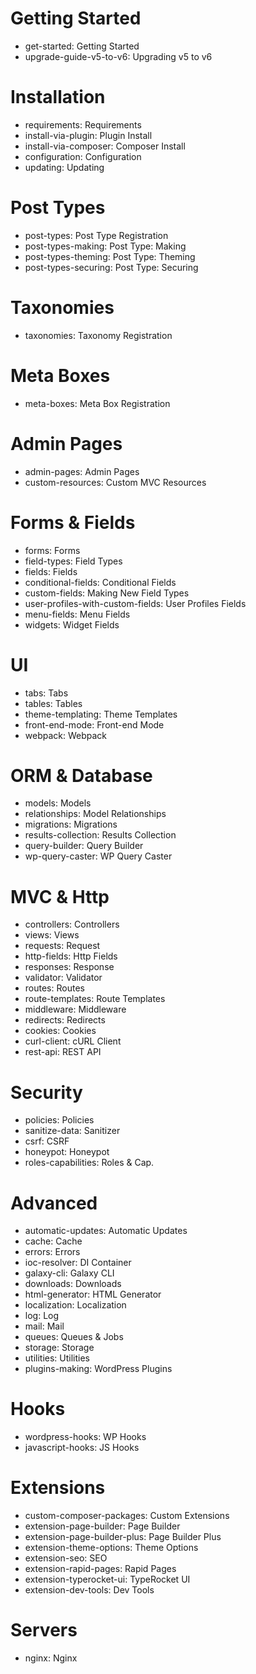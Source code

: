 # Getting Started
- get-started: Getting Started
- upgrade-guide-v5-to-v6: Upgrading v5 to v6
# Installation
- requirements: Requirements
- install-via-plugin: Plugin Install
- install-via-composer: Composer Install
- configuration: Configuration
- updating: Updating
# Post Types
- post-types: Post Type Registration
- post-types-making: Post Type: Making
- post-types-theming: Post Type: Theming
- post-types-securing: Post Type: Securing
# Taxonomies
- taxonomies: Taxonomy Registration
# Meta Boxes
- meta-boxes: Meta Box Registration
# Admin Pages
- admin-pages: Admin Pages
- custom-resources: Custom MVC Resources
# Forms & Fields
- forms: Forms
- field-types: Field Types
- fields: Fields
- conditional-fields: Conditional Fields
- custom-fields: Making New Field Types
- user-profiles-with-custom-fields: User Profiles Fields
- menu-fields: Menu Fields
- widgets: Widget Fields
# UI
- tabs: Tabs
- tables: Tables
- theme-templating: Theme Templates
- front-end-mode: Front-end Mode
- webpack: Webpack
# ORM & Database
- models: Models
- relationships: Model Relationships
- migrations: Migrations
- results-collection: Results Collection
- query-builder: Query Builder
- wp-query-caster: WP Query Caster
# MVC & Http
- controllers: Controllers
- views: Views
- requests: Request
- http-fields: Http Fields
- responses: Response
- validator: Validator
- routes: Routes
- route-templates: Route Templates
- middleware: Middleware
- redirects: Redirects
- cookies: Cookies
- curl-client: cURL Client
- rest-api: REST API
# Security
- policies: Policies
- sanitize-data: Sanitizer
- csrf: CSRF
- honeypot: Honeypot
- roles-capabilities: Roles & Cap.
# Advanced
- automatic-updates: Automatic Updates
- cache: Cache
- errors: Errors
- ioc-resolver: DI Container
- galaxy-cli: Galaxy CLI
- downloads: Downloads
- html-generator: HTML Generator
- localization: Localization
- log: Log
- mail: Mail
- queues: Queues & Jobs
- storage: Storage
- utilities: Utilities
- plugins-making: WordPress Plugins
# Hooks
- wordpress-hooks: WP Hooks
- javascript-hooks: JS Hooks
# Extensions
- custom-composer-packages: Custom Extensions
- extension-page-builder: Page Builder
- extension-page-builder-plus: Page Builder Plus
- extension-theme-options: Theme Options
- extension-seo: SEO
- extension-rapid-pages: Rapid Pages
- extension-typerocket-ui: TypeRocket UI
- extension-dev-tools: Dev Tools
# Servers
- nginx: Nginx

